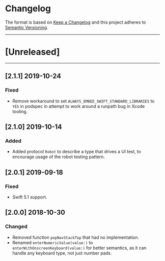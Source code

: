 # Changelog

The format is based on [Keep a Changelog](http://keepachangelog.com/en/1.0.0/) and this project adheres to [Semantic Versioning](http://semver.org/spec/v2.0.0.html).

---

# [Unreleased]

---

## [2.1.1] 2019-10-24

### Fixed

- Remove workaround to set `ALWAYS_EMBED_SWIFT_STANDARD_LIBRARIES` to `YES` in podspec in attempt to work around a runpath bug in Xcode tooling.

## [2.1.0] 2019-10-14

### Added

- Added protocol `Robot` to describe a type that drives a UI test, to encourage usage of the robot testing pattern.

## [2.0.1] 2019-09-18

### Fixed

- Swift 5.1 support.

## [2.0.0] 2018-10-30

### Changed

- Removed function `popNavStackTop` that had no implementation.
- Renamed `enterNumericValue(value:)` to `enterWithOnscreenKeyboard(value:)` for better semantics, as it can handle any keyboard type, not just number pads.
